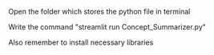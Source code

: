 Open the folder which stores the python file in terminal

Write the command "streamlit run Concept_Summarizer.py"

Also remember to install necessary libraries
